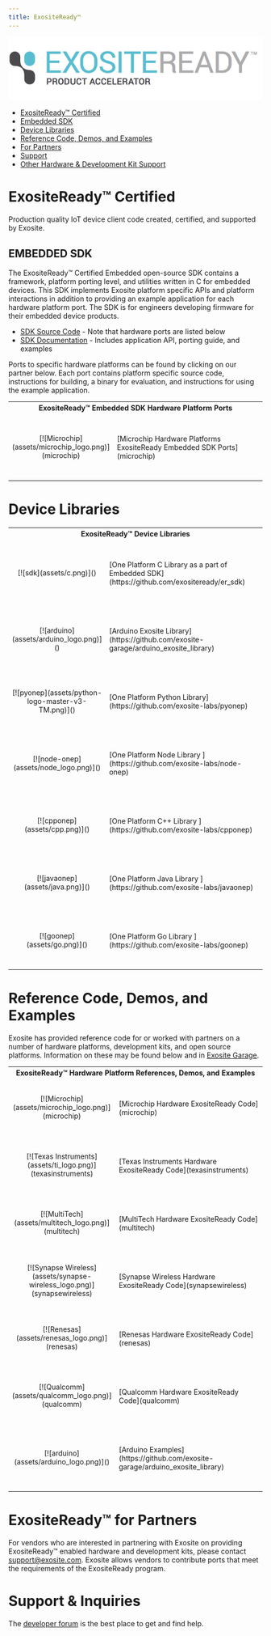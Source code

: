 ```yaml
---
title: ExositeReady™
---
```

![ExositeReady™ Logo](assets/exosite_ready_logo_wide.png)



* [ExositeReady™ Certified](#exositeready-certified)
* [Embedded SDK](#embedded-sdk)
* [Device Libraries](#device-libraries)
* [Reference Code, Demos, and Examples](#reference-code-demos-and-examples)
* [For Partners](#exositeready-for-partners)
* [Support](#support-inquiries)
* [Other Hardware & Development Kit Support](#other-hardware-development-kit-support)



# ExositeReady™ Certified
Production quality IoT device client code created, certified, and supported by Exosite.

## EMBEDDED SDK
The ExositeReady™ Certified Embedded open-source SDK contains a framework, platform porting level, and utilities written in C for embedded devices. This SDK implements Exosite platform specific APIs and platform interactions in addition to providing an example application for each hardware platform port. The SDK is for engineers developing firmware for their embedded device products.

* [SDK Source Code](https://github.com/exositeready/er_sdk) - Note that hardware ports are listed below
* [SDK Documentation](http://exositeready.github.io/) - Includes application API, porting guide, and examples

Ports to specific hardware platforms can be found by clicking on our partner below. Each port contains platform specific source code, instructions for building, a binary for evaluation, and instructions for using the example application.

<table width="100%">
    <tr>
      <th colspan="2" style="font-weight: bold;">ExositeReady™ Embedded SDK Hardware Platform Ports</th>
    </tr>
    <tr>
        <td style="text-align: center;">[![Microchip](assets/microchip_logo.png)](microchip)</td>
        <td style="width:80%;padding-top:40px;padding-bottom:40px;">[Microchip Hardware Platforms ExositeReady Embedded SDK Ports](microchip)</td>
    </tr>
</table>

# Device Libraries

<table width="100%">
    <tr>
      <th colspan="2" style="font-weight: bold;">ExositeReady™ Device Libraries</th>
    </tr>
    <tr>
        <td style="text-align: center;">[![sdk](assets/c.png)]()</td>
        <td style="width:80%;padding-top:40px;padding-bottom:40px;">[One Platform C Library as a part of Embedded SDK](https://github.com/exositeready/er_sdk)</td>
    </tr>
    <tr>
        <td style="text-align: center;">[![arduino](assets/arduino_logo.png)]()</td>
        <td style="width:80%;padding-top:40px;padding-bottom:40px;">[Arduino Exosite Library](https://github.com/exosite-garage/arduino_exosite_library)</td>
    </tr>
    <tr>
        <td style="text-align: center;">[![pyonep](assets/python-logo-master-v3-TM.png)]()</td>
        <td style="width:80%;padding-top:40px;padding-bottom:40px;">[One Platform Python Library](https://github.com/exosite-labs/pyonep)</td>
    </tr>
    <tr>
        <td style="text-align: center;">[![node-onep](assets/node_logo.png)]()</td>
        <td style="width:80%;padding-top:40px;padding-bottom:40px;">[One Platform Node Library ](https://github.com/exosite-labs/node-onep)</td>
    </tr>
    <tr>
        <td style="text-align: center;">[![cpponep](assets/cpp.png)]()</td>
        <td style="width:80%;padding-top:40px;padding-bottom:40px;">[One Platform C++ Library ](https://github.com/exosite-labs/cpponep)</td>
    </tr>
    <tr>
        <td style="text-align: center;">[![javaonep](assets/java.png)]()</td>
        <td style="width:80%;padding-top:40px;padding-bottom:40px;">[One Platform Java Library ](https://github.com/exosite-labs/javaonep)</td>
    </tr>
    <tr>
        <td style="text-align: center;">[![goonep](assets/go.png)]()</td>
        <td style="width:80%;padding-top:40px;padding-bottom:40px;">[One Platform Go Library ](https://github.com/exosite-labs/goonep)</td>
    </tr>     
</table>



# Reference Code, Demos, and Examples
Exosite has provided reference code for or worked with partners on a number of hardware platforms, development kits, and open source platforms. Information on these may be found below and in [Exosite Garage](https://github.com/exosite-garage).

<table width="100%">
    <tr>
      <th colspan="2" style="font-weight: bold;">ExositeReady™ Hardware Platform References, Demos, and Examples</th>
    </tr>
    <tr>
        <td style="text-align: center;">[![Microchip](assets/microchip_logo.png)](microchip)</td>
        <td style="width:80%; padding-top:40px;padding-bottom:40px;">[Microchip Hardware ExositeReady Code](microchip)</td>
    </tr>
    <tr>
        <td style="text-align: center;">[![Texas Instruments](assets/ti_logo.png)](texasinstruments)</td>
        <td style="width:80%; padding-top:40px;padding-bottom:40px;">[Texas Instruments Hardware ExositeReady Code](texasinstruments)</td>
    </tr>
    <tr>
        <td style="text-align: center;">[![MultiTech](assets/multitech_logo.png)](multitech)</td>
        <td style="width:80%; padding-top:40px;padding-bottom:40px;">[MultiTech Hardware ExositeReady Code](multitech)</td>
    </tr>
    <tr>
        <td style="text-align: center;">[![Synapse Wireless](assets/synapse-wireless_logo.png)](synapsewireless)</td>
        <td style="width:80%; padding-top:40px;padding-bottom:40px;">[Synapse Wireless Hardware ExositeReady Code](synapsewireless)</td>
    </tr>
    <tr>
        <td style="text-align: center;">[![Renesas](assets/renesas_logo.png)](renesas)</td>
        <td style="width:80%; padding-top:40px;padding-bottom:40px;">[Renesas Hardware ExositeReady Code](renesas)</td>
    </tr>
    <tr>
        <td style="text-align: center;">[![Qualcomm](assets/qualcomm_logo.png)](qualcomm)</td>
        <td style="width:80%; padding-top:40px;padding-bottom:40px;">[Qualcomm Hardware ExositeReady Code](qualcomm)</td>
    </tr>
    <tr>
        <td style="text-align: center;">[![arduino](assets/arduino_logo.png)]()</td>
        <td style="width:80%;padding-top:40px;padding-bottom:40px;">[Arduino  Examples](https://github.com/exosite-garage/arduino_exosite_library)</td>
    </tr>
</table>



# ExositeReady™ for Partners
For vendors who are interested in partnering with Exosite on providing ExositeReady™ enabled hardware and development kits, please contact [support@exosite.com](mailto:support@exosite.com). Exosite allows vendors to contribute ports that meet the requirements of the ExositeReady program.

# Support & Inquiries
The [developer forum](https://community.exosite.com/c/hardware-platforms) is the best place to get and find help.
